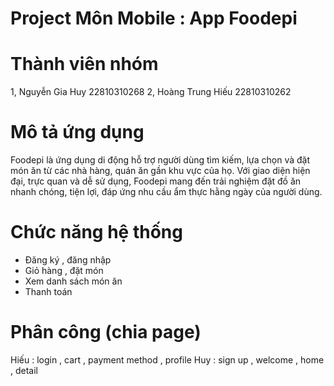 # Project Môn Mobile : App Foodepi 
# Thành viên nhóm 
1, Nguyễn Gia Huy      22810310268 
2, Hoàng Trung Hiếu    22810310262 
# Mô tả ứng dụng 
Foodepi là ứng dụng di động hỗ trợ người dùng tìm kiếm, lựa chọn và đặt món ăn từ các nhà hàng, quán ăn gần khu vực của họ. Với giao diện hiện đại, trực quan và dễ sử dụng, Foodepi mang đến trải nghiệm đặt đồ ăn nhanh chóng, tiện lợi, đáp ứng nhu cầu ẩm thực hằng ngày của người dùng.
# Chức năng hệ thống 
- Đăng ký , đăng nhập
- Giỏ hàng , đặt món
- Xem danh sách món ăn
- Thanh toán
# Phân công (chia page)
Hiếu :  login , cart , payment method , profile 
Huy  :  sign up , welcome , home , detail 
